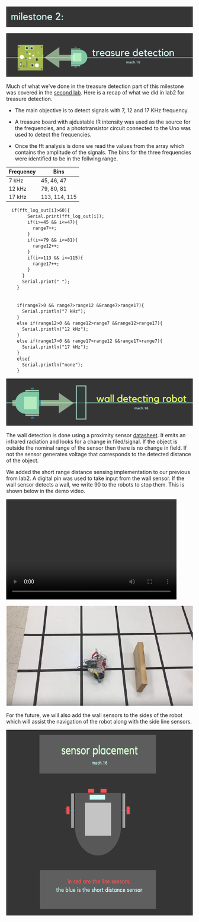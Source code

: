 ![](name.png)


![](tres.png)

Much of what we've done in the treasure detection part of this milestone was covered in the [second lab](https://lois-lee.github.io/Team-16/docs/lab2/lab2.html). Here is a recap of what we did in lab2 for treasure detection. 

* The main objective is to detect signals with 7, 12 and 17 KHz frequency. 

* A treasure board with ajdustable IR intensity was used as the source for the frequencies, and a phototransistor circuit connected to the Uno was used to detect the frequencies.

* Once the fft analysis is done we read the values from the array which contains the amplitude of the signals. The bins for the three frequencies were identified to be in the follwing range. 

| Frequency     | Bins          |
| ------------- | ------------- |
| 7 kHz         | 45, 46, 47    |
| 12 kHz        | 79, 80, 81    |
| 17 kHz        | 113, 114, 115 |

```arduino  
  if(fft_log_out[i]>60){
        Serial.print(fft_log_out[i]);
        if(i>=45 && i<=47){
          range7++;
        }
        if(i>=79 && i<=81){
          range12++;
        }
        if(i>=113 && i<=115){
          range17++;
        }
      } 
      Serial.print(" ");
    }
    
    
    if(range7>0 && range7>range12 &&range7>range17){
      Serial.println("7 kHz");
    }
    else if(range12>0 && range12>range7 &&range12>range17){
      Serial.println("12 kHz");
    }
    else if(range17>0 && range17>range12 &&range17>range7){
      Serial.println("17 kHz");
    }
    else{
      Serial.println("none");
    }
```

![](header.png)

The wall detection is done using a proximity sensor [datasheet](http://www.sharp-world.com/products/device/lineup/data/pdf/datasheet/gp2y0a41sk_e.pdf). It emits an infrared radiation and looks for a change in filed/signal. If the object is outside the nominal range of the sensor then there is no change in field. If not the sensor generates voltage that corresponds to the detected distance of the object. 

We added the short range distance sensing implementation to our previous from lab2. A digital pin was used to take input from the wall sensor. If the wall sensor detects a wall, we write 90 to the robots to stop them. This is shown below in the demo video. 

<video width="460" height="270" controls preload> 
    <source src="https://youtu.be/n05xAf3Eazs"></source> 
</video>

[![wall detection](walldetection.png)](https://youtu.be/n05xAf3Eazs)

For the future, we will also add the wall sensors to the sides of the robot which will assist the navigation of the robot along with the side line sensors. 

<img src="placement.png" alt="alt text" width="1000" height="500">
